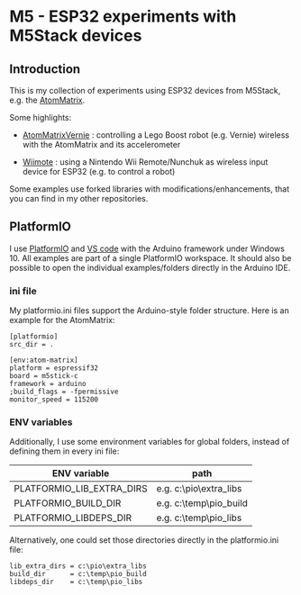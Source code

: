 # M5 - ESP32 experiments with M5Stack devices

## Introduction

This is my collection of experiments using ESP32 devices from M5Stack, e.g. the [AtomMatrix](https://docs.m5stack.com/#/en/core/atom_matrix).

Some highlights:

-  [AtomMatrixVernie](AtomMatrixVernie) : controlling a Lego Boost robot (e.g. Vernie) wireless with the AtomMatrix and its accelerometer

-  [Wiimote](Wiimote) : using a Nintendo Wii Remote/Nunchuk as wireless input device for ESP32 (e.g. to control a robot)

Some examples use forked libraries with modifications/enhancements, that you can find in my other repositories.


## PlatformIO

I use [PlatformIO](https://platformio.org/platformio-ide) and [VS code](https://code.visualstudio.com/) with the Arduino framework under Windows 10. 
All examples are part of a single PlatformIO workspace. 
It should also be possible to open the individual examples/folders directly in the Arduino IDE.

### ini file

My platformio.ini files support the Arduino-style folder structure. Here is an example for the AtomMatrix:

```
[platformio]
src_dir = .

[env:atom-matrix]
platform = espressif32
board = m5stick-c
framework = arduino
;build_flags = -fpermissive
monitor_speed = 115200
```

### ENV variables

Additionally, I use some environment variables for global folders, instead of defining them in every ini file:

| ENV variable | path |
| --- | --- |
| PLATFORMIO_LIB_EXTRA_DIRS | e.g. c:\pio\extra_libs |
| PLATFORMIO_BUILD_DIR | e.g. c:\temp\pio_build |
| PLATFORMIO_LIBDEPS_DIR | e.g. c:\temp\pio_libs|

Alternatively, one could set those directories directly in the platformio.ini file:
```
lib_extra_dirs = c:\pio\extra_libs
build_dir      = c:\temp\pio_build
libdeps_dir    = c:\temp\pio_libs
```
